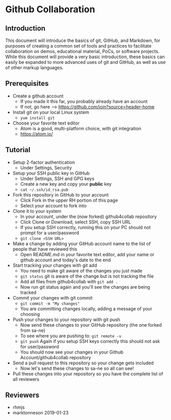 # Github Collaboration

## Introduction
This document will introduce the basics of git, GitHub, and Markdown, for purposes of creating a common set of tools and practices to facilitate collaboration on demos, educational material, PoCs, or software projects.
While this document will provide a very basic introduction, these basics can easily be expanded to more advanced uses of git and GitHub, as well as use of other markup languages.

## Prerequisites
- Create a github account
  - If you made it this far, you probably already have an account
  - If not, go here --> https://github.com/join?source=header-home
- Install git on your local Linux system
  - ```yum install git```
- Choose your favorite text editor
  - Atom is a good, multi-platform choice, with git integration
  - https://atom.io/

## Tutorial
- Setup 2-factor authentication
  - Under Settings, Security
- Setup your SSH public key in GitHub
  - Under Settings, SSH and GPG keys
  - Create a new key and copy your **public** key
  - ```cat ~/.ssh/id_rsa.pub```
- Fork this repository in GitHub to your account
  - Click Fork in the upper RH portion of this page
  - Select your account to fork into
- Clone it to your system
  - In your account, under the (now forked) github4collab repository
  - Click Clone or Download, select SSH, copy SSH URL
  - If you setup SSH correctly, running this on your PC should not prompt for a user/password
  - ```git clone <SSH URL>```
- Make a change by adding your GitHub account name to the list of people that have reviewed this
  - Open README.md in your favorite text editor, add your name or github account and today's date to the end
- Start tracking your changes with git add
  - You need to make git aware of the changes you just made
  - ```git status``` git is aware of the change but is not tracking the file
  - Add all files from github4collab with ```git add .```
  - Now run git status again and you'll see the changes are being tracked
- Commit your changes with git commit
  - ```git commit -m "My changes"```
  - You are committing changes locally, adding a message of your choosing
- Push your changes to your repository with git push
  - Now send these changes to your GitHub repository (the one forked from sa-ne)
  - To see where you are pushing to: ```git remote -v```
  - ```git push``` Again if you setup SSH keys correctly this should not ask for user/password
  - You should now see your changes in your Github Account/github4collab repository
- Send a pull request to this repository so your change gets included
  - Now let's send these changes to sa-ne so all can see!
- Pull these changes into your repository so you have the complete list of all reviewers

## Reviewers
- rhmjs
- marktonneson 2019-01-23
